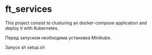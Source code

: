 # ft_services

This project consist to clusturing an docker-compose application and deploy it with Kubernetes.

Перед запуском необходима установка Minikube.

Запуск sh setup.sh
